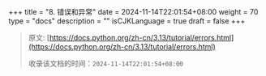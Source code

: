 +++
title = "8. 错误和异常"
date = 2024-11-14T22:01:54+08:00
weight = 70
type = "docs"
description = ""
isCJKLanguage = true
draft = false
+++

> 原文: [https://docs.python.org/zh-cn/3.13/tutorial/errors.html](https://docs.python.org/zh-cn/3.13/tutorial/errors.html)
>
> 收录该文档的时间：`2024-11-14T22:01:54+08:00`

